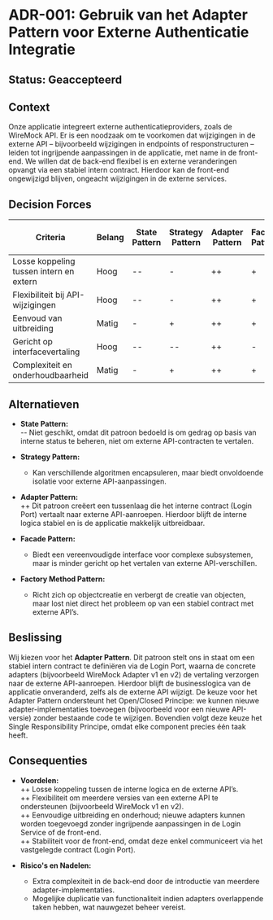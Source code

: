 # ADR-001: Gebruik van het Adapter Pattern voor Externe Authenticatie Integratie  
## **Status:** Geaccepteerd

## **Context**  
Onze applicatie integreert externe authenticatieproviders, zoals de WireMock API. Er is een noodzaak om te voorkomen dat wijzigingen in de externe API – bijvoorbeeld wijzigingen in endpoints of responstructuren – leiden tot ingrijpende aanpassingen in de applicatie, met name in de front-end. We willen dat de back-end flexibel is en externe veranderingen opvangt via een stabiel intern contract. Hierdoor kan de front-end ongewijzigd blijven, ongeacht wijzigingen in de externe services.

## **Decision Forces**

| Criteria                                        | Belang  | State Pattern | Strategy Pattern | Adapter Pattern | Facade Pattern | Factory Method Pattern |
|-------------------------------------------------|---------|---------------|------------------|-----------------|----------------|------------------------|
| Losse koppeling tussen intern en extern         | Hoog    | --            | -                | ++             | +              | -                      |
| Flexibiliteit bij API-wijzigingen               | Hoog    | --            | -                | ++             | +              | --                     |
| Eenvoud van uitbreiding                         | Matig   | -             | +                | ++             | +              | +                      |
| Gericht op interfacevertaling                   | Hoog    | --            | --               | ++             | -              | --                     |
| Complexiteit en onderhoudbaarheid               | Matig   | -             | +                | ++             | +              | -                      |

## **Alternatieven**
- **State Pattern:**  
  -- Niet geschikt, omdat dit patroon bedoeld is om gedrag op basis van interne status te beheren, niet om externe API-contracten te vertalen.

- **Strategy Pattern:**
    - Kan verschillende algoritmen encapsuleren, maar biedt onvoldoende isolatie voor externe API-aanpassingen.

- **Adapter Pattern:**  
  ++ Dit patroon creëert een tussenlaag die het interne contract (Login Port) vertaalt naar externe API-aanroepen. Hierdoor blijft de interne logica stabiel en is de applicatie makkelijk uitbreidbaar.

- **Facade Pattern:**
    + Biedt een vereenvoudigde interface voor complexe subsystemen, maar is minder gericht op het vertalen van externe API-verschillen.

- **Factory Method Pattern:**
    - Richt zich op objectcreatie en verbergt de creatie van objecten, maar lost niet direct het probleem op van een stabiel contract met externe API’s.

## **Beslissing**  
Wij kiezen voor het **Adapter Pattern**. Dit patroon stelt ons in staat om een stabiel intern contract te definiëren via de Login Port, waarna de concrete adapters (bijvoorbeeld WireMock Adapter v1 en v2) de vertaling verzorgen naar de externe API-aanroepen. Hierdoor blijft de businesslogica van de applicatie onveranderd, zelfs als de externe API wijzigt. De keuze voor het Adapter Pattern ondersteunt het Open/Closed Principe: we kunnen nieuwe adapter-implementaties toevoegen (bijvoorbeeld voor een nieuwe API-versie) zonder bestaande code te wijzigen. Bovendien volgt deze keuze het Single Responsibility Principe, omdat elke component precies één taak heeft.

## **Consequenties**
- **Voordelen:**  
  ++ Losse koppeling tussen de interne logica en de externe API’s.  
  ++ Flexibiliteit om meerdere versies van een externe API te ondersteunen (bijvoorbeeld WireMock v1 en v2).  
  ++ Eenvoudige uitbreiding en onderhoud; nieuwe adapters kunnen worden toegevoegd zonder ingrijpende aanpassingen in de Login Service of de front-end.  
  ++ Stabiliteit voor de front-end, omdat deze enkel communiceert via het vastgelegde contract (Login Port).

- **Risico's en Nadelen:**
    - Extra complexiteit in de back-end door de introductie van meerdere adapter-implementaties.
    - Mogelijke duplicatie van functionaliteit indien adapters overlappende taken hebben, wat nauwgezet beheer vereist.

